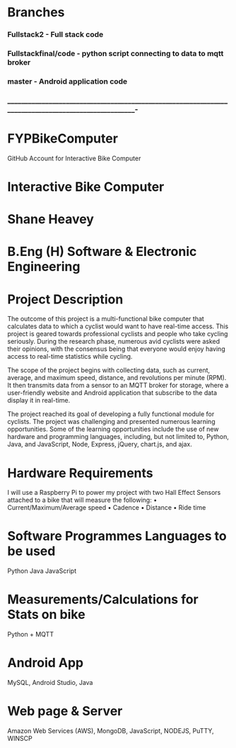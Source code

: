 # Branches
### Fullstack2 - Full stack code
### Fullstackfinal/code - python script connecting to data to mqtt broker
### master - Android application code
### _____________________________________________________________________________________________________-


# FYPBikeComputer
GitHub Account for Interactive Bike Computer
 
# Interactive Bike Computer
# Shane Heavey
# B.Eng (H) Software & Electronic Engineering

# Project Description
The outcome of this project is a multi-functional bike computer that calculates data to which a cyclist would want to have real-time access.  This project is geared towards professional cyclists and people who take cycling seriously.  During the research phase, numerous avid cyclists were asked their opinions, with the consensus being that everyone would enjoy having access to real-time statistics while cycling.

The scope of the project begins with collecting data, such as current, average, and maximum speed, distance, and revolutions per minute (RPM).  It then transmits data from a sensor to an MQTT broker for storage, where a user-friendly website and Android application that subscribe to the data display it in real-time.

The project reached its goal of developing a fully functional module for cyclists.  The project was challenging and presented numerous learning opportunities.  Some of the learning opportunities include the use of new hardware and programming languages, including, but not limited to, Python, Java, and JavaScript, Node, Express, jQuery, chart.js, and ajax.


# Hardware Requirements

I will use a Raspberry Pi to power my project with two Hall Effect Sensors attached to a bike that will measure the following: 
•	Current/Maximum/Average speed
•	Cadence
•	Distance
•	Ride time



# Software Programmes Languages to be used
Python
Java
JavaScript
# Measurements/Calculations for Stats on bike
Python + MQTT
# Android App    
MySQL, Android Studio, Java
# Web page & Server
Amazon Web Services (AWS), MongoDB, JavaScript, NODEJS, PuTTY, WINSCP


 
 

